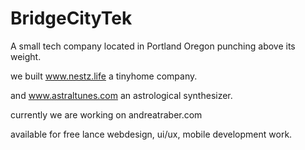 # BridgeCityTek

A small tech company located in Portland Oregon punching above its weight. 

we built www.nestz.life
a tinyhome company.

and www.astraltunes.com
an astrological synthesizer.

currently we are working on 
andreatraber.com

available for free lance webdesign, ui/ux, mobile development work. 
